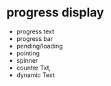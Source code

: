 # progress display

- progress text
- progress bar
- pending/loading
- pointing
- spinner
- counter Txt, 
- dynamic Text
